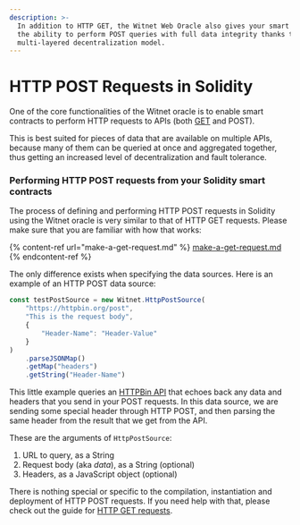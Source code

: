 ```yaml
---
description: >-
  In addition to HTTP GET, the Witnet Web Oracle also gives your smart contracts
  the ability to perform POST queries with full data integrity thanks to its
  multi-layered decentralization model.
---
```


# HTTP POST Requests in Solidity

One of the core functionalities of the Witnet oracle is to enable smart contracts to perform HTTP requests to APIs (both [GET](make-a-get-request.md) and POST).

This is best suited for pieces of data that are available on multiple APIs, because many of them can be queried at once and aggregated together, thus getting an increased level of decentralization and fault tolerance.

### Performing HTTP POST requests from your Solidity smart contracts <a href="#performing-http-get-queries-right-from-your-solidity-smart-contracts" id="performing-http-get-queries-right-from-your-solidity-smart-contracts"></a>

The process of defining and performing HTTP POST requests in Solidity using the Witnet oracle is very similar to that of HTTP GET requests. Please make sure that you are familiar with how that works:

{% content-ref url="make-a-get-request.md" %}
[make-a-get-request.md](make-a-get-request.md)
{% endcontent-ref %}

The only difference exists when specifying the data sources. Here is an example of an HTTP POST data source:

```javascript
const testPostSource = new Witnet.HttpPostSource(
    "https://httpbin.org/post",
    "This is the request body",
    {
        "Header-Name": "Header-Value"
    }
)
    .parseJSONMap()
    .getMap("headers")
    .getString("Header-Name")
```

This little example queries an [HTTPBin API](https://httpbin.org/) that echoes back any data and headers that you send in your POST requests. In this data source, we are sending some special header through HTTP POST, and then parsing the same header from the result that we get from the API.

These are the arguments of `HttpPostSource`:

1. URL to query, as a String
2. Request body (aka _data_), as a String (optional)
3. Headers, as a JavaScript object (optional)

There is nothing special or specific to the compilation, instantiation and deployment of HTTP POST requests. If you need help with that, please check out the guide for [HTTP GET requests](make-a-get-request.md).

